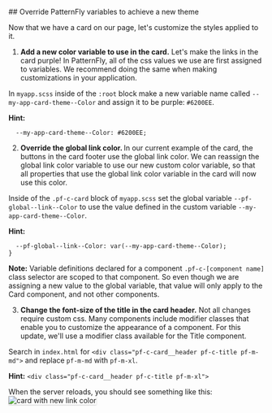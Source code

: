 ## Override PatternFly variables to achieve a new theme

Now that we have a card on our page, let's customize the styles applied to it.

1) <strong>Add a new color variable to use in the card.</strong> Let's make the links in the card purple! In PatternFly, all of the css values we use are first assigned to variables. We recommend doing the same when making customizations in your application.

In `myapp.scss` inside of the `:root` block make a new variable name called `--my-app-card-theme--Color` and assign it to be purple: `#6200EE`.

<strong>Hint:</strong> 
```
  --my-app-card-theme--Color: #6200EE;
```

2) <strong>Override the global link color. </strong> In our current example of the card, the buttons in the card footer use the global link color. We can reassign the global link color variable to use our new custom color variable, so that all properties that use the global link color variable in the card will now use this color.

Inside of the `.pf-c-card` block of `myapp.scss` set the global variable `--pf-global--link--Color` to use the value defined in the custom variable `--my-app-card-theme--Color`. 

<strong>Hint:</strong>
```
  --pf-global--link--Color: var(--my-app-card-theme--Color);
}
```

<strong>Note:</strong> Variable definitions declared for a component `.pf-c-[component name]` class selector are scoped to that component. So even though we are assigning a new value to the global variable, that value will only apply to the Card component, and not other components.

3) <strong>Change the font-size of the title in the card header.</strong> Not all changes require custom css. Many components include modifier classes that enable you to customize the appearance of a component. For this update, we'll use a modifier class available for the Title component. 

Search in `index.html` for `<div class="pf-c-card__header pf-c-title pf-m-md">` and replace `pf-m-md` with `pf-m-xl`.

<strong>Hint:</strong> `<div class="pf-c-card__header pf-c-title pf-m-xl">`

When the server reloads, you should see something like this:
<img src="module-5/assets/devconf-artboard-2.png" alt="card with new link color" style="box-shadow: rgba(3, 3, 3, 0.2) 0px 1.25px 2.5px 0px;" />